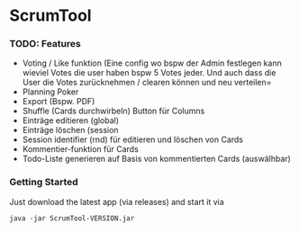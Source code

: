# ScrumTool

### TODO: Features
- Voting / Like funktion (Eine config wo bspw der Admin festlegen kann wieviel Votes die user haben bspw 5 Votes jeder. Und auch dass die User die Votes zurücknehmen / clearen können und neu verteilen=
- Planning Poker
- Export (Bspw. PDF)
- Shuffle (Cards durchwirbeln) Button für Columns
- Einträge editieren (global)
- Einträge löschen (session
- Session identifier (rnd) für editieren und löschen von Cards
- Kommentier-funktion für Cards
- Todo-Liste generieren auf Basis von kommentierten Cards (auswälhbar)

### Getting Started
Just download the latest app (via releases) and start it via
```
java -jar ScrumTool-VERSION.jar
``` 
 
